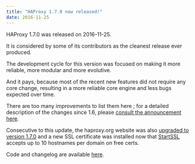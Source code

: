 ```yaml
---
title: "HAProxy 1.7.0 now released!"
date: 2016-11-25
---
```

HAProxy 1.7.0 was released on 2016-11-25.

It is considered by some of its contributors as the cleanest release ever produced.

The development cycle for this version was focused on making it more reliable, more modular and more evolutive.

And it pays, because most of the recent new features did not require any core change, resulting in a more reliable core engine and less bugs expected over time.

There are too many improvements to list them here ; for a detailed description of the changes since 1.6, please [consult the announcement here](https://www.mail-archive.com/haproxy@formilux.org/msg24244.html).

Consecutive to this update, the haproxy.org website was also [upgraded to version 1.7.0](http://demo.haproxy.org/) and a new SSL certificate was installed now that [StartSSL](https://www.startssl.com/) accepts up to 10 hostnames per domain on free certs.

Code and changelog are available [here](/download/1.7/src/).
